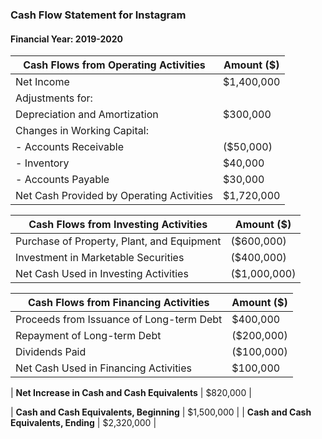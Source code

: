 ### Cash Flow Statement for Instagram

#### Financial Year: 2019-2020

| **Cash Flows from Operating Activities**  | Amount ($) |
|-------------------------------------------|------------|
| Net Income                                | $1,400,000 |
| Adjustments for:                          |            |
| Depreciation and Amortization             | $300,000   |
| Changes in Working Capital:               |            |
| - Accounts Receivable                     | ($50,000)  |
| - Inventory                               | $40,000    |
| - Accounts Payable                        | $30,000    |
| Net Cash Provided by Operating Activities | $1,720,000 |

| **Cash Flows from Investing Activities**  | Amount ($) |
|-------------------------------------------|------------|
| Purchase of Property, Plant, and Equipment| ($600,000) |
| Investment in Marketable Securities       | ($400,000) |
| Net Cash Used in Investing Activities    | ($1,000,000) |

| **Cash Flows from Financing Activities**  | Amount ($) |
|-------------------------------------------|------------|
| Proceeds from Issuance of Long-term Debt | $400,000   |
| Repayment of Long-term Debt               | ($200,000) |
| Dividends Paid                            | ($100,000) |
| Net Cash Used in Financing Activities     | $100,000   |

| **Net Increase in Cash and Cash Equivalents** | $820,000 |

| **Cash and Cash Equivalents, Beginning** | $1,500,000 |
| **Cash and Cash Equivalents, Ending**    | $2,320,000 |
